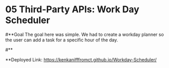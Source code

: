 # 05 Third-Party APIs: Work Day Scheduler

#**Goal
The goal here was simple. We had to create a workday planner so the user can add a task for a specific hour of the day.

#**

**Deployed Link:
https://kenkanifffromct.github.io/Workday-Scheduler/
